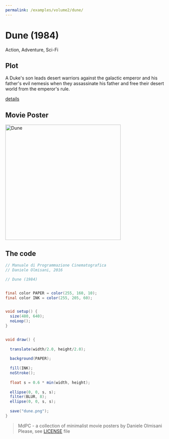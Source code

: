 ```yaml
---
permalink: /examples/volume2/dune/
---
```

# Dune (1984)

Action, Adventure, Sci-Fi

## Plot
A Duke's son leads desert warriors against the galactic emperor and his father's evil nemesis when they assassinate his father and free their desert world from the emperor's rule.

[details](https://www.imdb.com/title/tt0087182/)

## Movie Poster
<img src="dune.png"  width="360px" title="Dune">


## The code
```java
// Manuale di Programmazione Cinematografica
// Daniele Olmisani, 2016

// Dune (1984)


final color PAPER = color(255, 160, 10);
final color INK = color(255, 205, 60);


void setup() {
  size(480, 640);
  noLoop();
}


void draw() {
  
  translate(width/2.0, height/2.0);
  
  background(PAPER);
  
  fill(INK);
  noStroke();
  
  float s = 0.6 * min(width, height);
  
  ellipse(0, 0, s, s);
  filter(BLUR, 8);
  ellipse(0, 0, s, s);
  
  save("dune.png");
}

```

> MdPC - a collection of minimalist movie posters
> by Daniele Olmisani
> Please, see [LICENSE](../../../LICENSE) file
